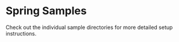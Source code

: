 # Spring Samples

Check out the individual sample directories for more detailed
setup instructions.
